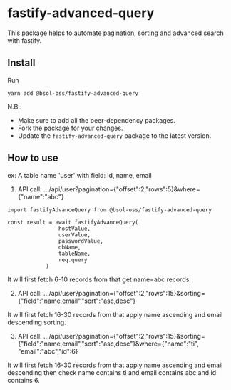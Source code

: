 # fastify-advanced-query
This package helps to automate pagination, sorting and advanced search with fastify.

## Install

Run

    yarn add @bsol-oss/fastify-advanced-query

N.B.:

-   Make sure to add all the peer-dependency packages.
-   Fork the package for your changes.
-   Update the `fastify-advanced-query` package to the latest version.

## How to use

ex: A table name 'user' with field: id, name, email

1. API call: .../api/user?pagination={"offset":2,"rows":5}&where={"name":"abc"}

```
import fastifyAdvanceQuery from @bsol-oss/fastify-advanced-query

const result = await fastifyAdvanceQuery(
                hostValue,
                userValue,
                passwordValue,
                dbName,
                tableName,
                req.query
            )
```

It will first fetch 6-10 records from that get name=abc records.

2. API call: .../api/user?pagination={"offset":2,"rows":15}&sorting={"field":"name,email","sort":"asc,desc"}

It will first fetch 16-30 records from that apply name ascending and email descending sorting.

3. API call: .../api/user?pagination={"offset":2,"rows":15}&sorting={"field":"name,email","sort":"asc,desc"}&where={"name":"ti", "email":"abc","id":6}

It will first fetch 16-30 records from that apply name ascending and email descending then check name contains ti and email contains abc and id contains 6.

